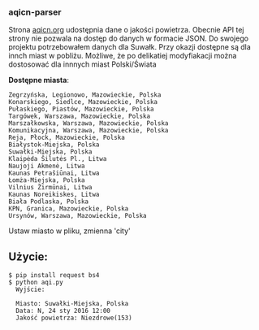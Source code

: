 ### aqicn-parser
Strona [aqicn.org](http://aqicn.org) udostępnia dane o jakości powietrza. Obecnie API tej strony nie pozwala na dostęp do danych w formacie JSON. Do swojego projektu potrzebowałem danych dla Suwałk. Przy okazji dostępne są dla innch miast w pobliżu. Możliwe, że po delikatiej modyfiakacji można dostosować dla innnych miast Polski/Świata


__Dostępne miasta__:

    Zegrzyńska, Legionowo, Mazowieckie, Polska
    Konarskiego, Siedlce, Mazowieckie, Polska
    Pułaskiego, Piastów, Mazowieckie, Polska
    Targówek, Warszawa, Mazowieckie, Polska
    Marszałkowska, Warszawa, Mazowieckie, Polska
    Komunikacyjna, Warszawa, Mazowieckie, Polska
    Reja, Płock, Mazowieckie, Polska
    Białystok-Miejska, Polska
    Suwałki-Miejska, Polska
    Klaipėda Šilutės Pl., Litwa
    Naujoji Akmenė, Litwa
    Kaunas Petrašiūnai, Litwa
    Łomża-Miejska, Polska
    Vilnius Žirmūnai, Litwa
    Kaunas Noreikiskes, Litwa
    Biała Podlaska, Polska
    KPN, Granica, Mazowieckie, Polska
    Ursynów, Warszawa, Mazowieckie, Polska

Ustaw miasto w pliku, zmienna 'city'


## Użycie:

    $ pip install request bs4
    $ python aqi.py
      Wyjście:

      Miasto: Suwałki-Miejska, Polska
      Data: N, 24 sty 2016 12:00
      Jakość powietrza: Niezdrowe(153)
